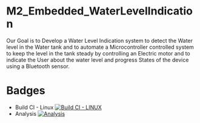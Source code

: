 # M2_Embedded_WaterLevelIndication
  Our Goal is to Develop a Water Level Indication system to detect the Water level in the Water tank and to automate a Microcontroller controlled system to keep the level in the tank steady by controlling an Electric motor and to indicate the User about the water level and progress States of the device using a Bluetooth sensor.

# Badges
* Build CI - Linux
[![Build CI - LINUX](https://github.com/Faadilbatcha/M2_Embedded_WaterLevelIndication/actions/workflows/c-cpp.yml/badge.svg)](https://github.com/Faadilbatcha/M2_Embedded_WaterLevelIndication/actions/workflows/c-cpp.yml)
* Analysis 
[![Analysis](https://github.com/Faadilbatcha/M2_Embedded_WaterLevelIndication/actions/workflows/analysis.yml/badge.svg)](https://github.com/Faadilbatcha/M2_Embedded_WaterLevelIndication/actions/workflows/analysis.yml)
